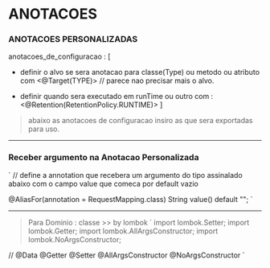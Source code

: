 # ANOTACOES

### ANOTACOES PERSONALIZADAS

anotacoes_de_configuracao : [
  - definir o alvo se sera anotacao para classe(Type) ou metodo ou atributo com <@Target(TYPE)> // parece nao precisar mais o alvo.

  - definir quando sera executado em runTime ou outro com : <@Retention(RetentionPolicy.RUNTIME)>
]

> abaixo as anotacoes de configuracao insiro as que sera exportadas para uso.

---
### Receber argumento na Anotacao Personalizada
`
// define a annotation que recebera um argumento do tipo assinalado abaixo com o campo value que comeca por default vazio

  @AliasFor(annotation = RequestMapping.class)
  String value() default "";
`

---

> Para Dominio : classe >> by lombok
`
import lombok.Setter;
import lombok.Getter;
import lombok.AllArgsConstructor;
import lombok.NoArgsConstructor;

// @Data
@Getter
@Setter
@AllArgsConstructor
@NoArgsConstructor
`